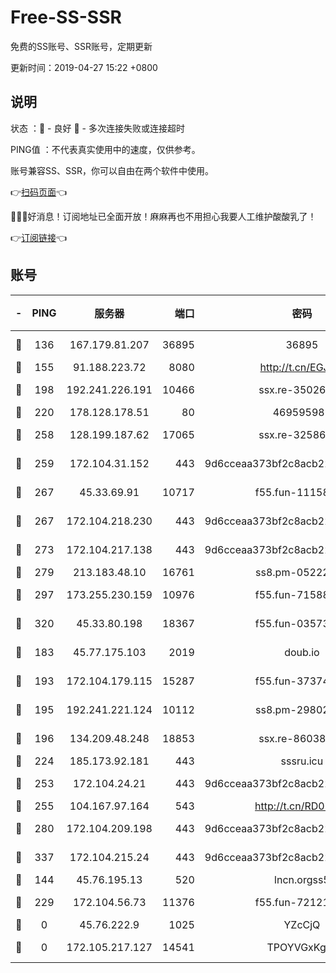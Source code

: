 # Free-SS-SSR

免费的SS账号、SSR账号，定期更新

更新时间：2019-04-27 15:22 +0800

## 说明

状态     ：🙂 - 良好 🙁 - 多次连接失败或连接超时

PING值   ：不代表真实使用中的速度，仅供参考。

账号兼容SS、SSR，你可以自由在两个软件中使用。

👉[扫码页面](https://liesauer.github.io/Free-SS-SSR/)👈

🎉🎉🎉好消息！订阅地址已全面开放！麻麻再也不用担心我要人工维护酸酸乳了！

👉[订阅链接](https://www.liesauer.net/yogurt/subscribe?ACCESS_TOKEN=DAYxR3mMaZAsaqUb)👈

## 账号

|-|PING|服务器|端口|密码|加密方式|区域|
|:----:|:----:|:-----:|-----:|:----:|:----:|:----:|
|🙂|136|167.179.81.207|36895|36895|aes-256-cfb|JP|
|🙂|155|91.188.223.72|8080|http://t.cn/EGJIyrl|rc4-md5|RU|
|🙂|198|192.241.226.191|10466|ssx.re-35026033|aes-256-cfb|US|
|🙂|220|178.128.178.51|80|469595985|chacha20|US|
|🙂|258|128.199.187.62|17065|ssx.re-32586020|aes-256-cfb|SG|
|🙂|259|172.104.31.152|443|9d6cceaa373bf2c8acb22e60b6a58be6|aes-256-cfb|US|
|🙂|267|45.33.69.91|10717|f55.fun-11158314|aes-256-cfb|US|
|🙂|267|172.104.218.230|443|9d6cceaa373bf2c8acb22e60b6a58be6|aes-256-cfb|US|
|🙂|273|172.104.217.138|443|9d6cceaa373bf2c8acb22e60b6a58be6|aes-256-cfb|US|
|🙂|279|213.183.48.10|16761|ss8.pm-05222807|rc4-md5|RU|
|🙂|297|173.255.230.159|10976|f55.fun-71588324|aes-256-cfb|US|
|🙂|320|45.33.80.198|18367|f55.fun-03573008|aes-256-cfb|US|
|🙂|183|45.77.175.103|2019|doub.io|aes-128-ctr|SG|
|🙂|193|172.104.179.115|15287|f55.fun-37374553|aes-256-cfb|SG|
|🙂|195|192.241.221.124|10112|ss8.pm-29802599|aes-256-cfb|US|
|🙂|196|134.209.48.248|18853|ssx.re-86038973|aes-256-cfb|US|
|🙂|224|185.173.92.181|443|sssru.icu|rc4-md5|RU|
|🙂|253|172.104.24.21|443|9d6cceaa373bf2c8acb22e60b6a58be6|aes-256-cfb|US|
|🙂|255|104.167.97.164|543|http://t.cn/RD0D7sx|rc4-md5|CA|
|🙂|280|172.104.209.198|443|9d6cceaa373bf2c8acb22e60b6a58be6|aes-256-cfb|US|
|🙂|337|172.104.215.24|443|9d6cceaa373bf2c8acb22e60b6a58be6|aes-256-cfb|US|
|🙁|144|45.76.195.13|520|lncn.orgss5|rc4|JP|
|🙁|229|172.104.56.73|11376|f55.fun-72121138|aes-256-cfb|SG|
|🙁|0|45.76.222.9|1025|YZcCjQ|rc4-md5|JP|
|🙁|0|172.105.217.127|14541|TPOYVGxKglpi|aes-256-cfb|JP|
